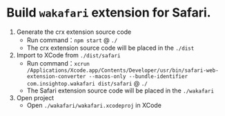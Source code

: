 # Build `wakafari` extension for Safari.

1. Generate the crx extension source code
   - Run command：`npm start` @ `./`
   - The crx extension source code will be placed in the `./dist`
2. Import to XCode from `./dist/safari`
   - Run command：`xcrun /Applications/Xcode.app/Contents/Developer/usr/bin/safari-web-extension-converter --macos-only --bundle-identifier com.insightop.wakafari dist/safari` @ `./`
   - The Safari extension source code will be placed in the `./wakafari`
3. Open project
   - Open `./wakafari/wakafari.xcodeproj` in XCode
